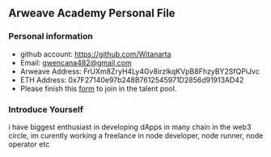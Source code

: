 ## Arweave Academy Personal File

### Personal information

- github account: https://github.com/Witanarta
- Email: gwencana482@gmail.com
- Arweave Address: FrUXm8ZryH4Ly4Gv8irzlkqKVpB8FhzyBY2SfQPiJvc
- ETH Address: 0x7F27140e97b248B7612545971D2856d91913AD42
- Please finish this [form](https://docs.google.com/forms/d/e/1FAIpQLSfWA5fIIcBgmRppm3jNz5vmf9Mai_QMVil-2pO4r7YKn_Zhtw/viewform?usp=sf_link) to join in the talent pool.

### Introduce Yourself
 i have biggest enthusiast in developing dApps in many chain in the web3 circle, im curently working a freelance in node developer, node runner, node operator etc